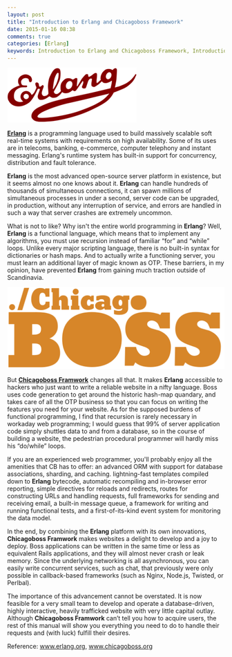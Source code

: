 ```yaml
---
layout: post
title: "Introduction to Erlang and Chicagoboss Framework"
date: 2015-01-16 08:38
comments: true
categories: [Erlang]
keywords: Introduction to Erlang and Chicagoboss Framework, Introduction to Erlang, Introduction to Chicagoboss Framework, Erlang, Chicagoboss Framework
---
```


<p>
  <img src="/images/logo_erlang.png" alt="Introduction to Erlang and Chicagoboss Framework" />
</p>

<p>
  <strong><a href="http://www.erlang.org/" target="_blank">Erlang</a></strong> is a programming language used to build massively scalable soft real-time systems with requirements on high availability. Some of its uses are in telecoms, banking, e-commerce, computer telephony and instant messaging. Erlang's runtime system has built-in support for concurrency, distribution and fault tolerance.
</p>

<p>
  <strong>Erlang</strong> is the most advanced open-source server platform in existence, but it seems almost no one knows about it. <strong>Erlang</strong> can handle hundreds of thousands of simultaneous connections, it can spawn millions of simultaneous processes in under a second, server code can be upgraded, in production, without any interruption of service, and errors are handled in such a way that server crashes are extremely uncommon.
</p>

<p>
  What is not to like? Why isn't the entire world programming in <strong>Erlang</strong>? Well, <strong>Erlang</strong> is a functional language, which means that to implement any algorithms, you must use recursion instead of familiar “for” and “while” loops. Unlike every major scripting language, there is no built-in syntax for dictionaries or hash maps. And to actually write a functioning server, you must learn an additional layer of magic known as OTP. These barriers, in my opinion, have prevented <strong>Erlang</strong> from gaining much traction outside of Scandinavia.
</p>

<p>
  <img src="/images/logo_chicagoboss.svg" alt="Introduction to Erlang and Chicagoboss Framework" />
</p>

<p>
  But <strong><a href="http://www.chicagoboss.org/" target="_blank">Chicagoboss Framwork</a></strong> changes all that. It makes <strong>Erlang</strong> accessible to hackers
  who just want to write a reliable website in a nifty language. Boss uses code generation to get around the historic hash-map quandary, and takes care of all the OTP business so that you can focus on writing the features you need for your website. As for the supposed burdens of functional programming, I find that recursion is rarely necessary in workaday web programming; I would guess that 99% of server application code simply shuttles data to and from a database, so in the course of building a website, the pedestrian procedural programmer will hardly miss his “do/while” loops.
</p>

<p>
  If you are an experienced web programmer, you'll probably enjoy all the
  amenities that CB has to offer: an advanced ORM with support for database associations, sharding, and caching. lightning-fast templates compiled down to <strong>Erlang</strong> bytecode, automatic recompiling and in-browser error reporting, simple directives for reloads and redirects, routes for constructing URLs and handling requests, full frameworks for sending and receiving email, a built-in message queue, a framework for writing and running functional tests, and a first-of-its-kind event system for monitoring the data model.
</p>

<p>
  In the end, by combining the <strong>Erlang</strong> platform with its own innovations,
  <strong>Chicagoboss Framwork</strong> makes websites a delight to develop and a joy to deploy. Boss applications can be written in the same time or less as equivalent Rails applications, and they will almost never crash or leak memory. Since the underlying networking is all asynchronous, you can easily write concurrent services, such as chat, that previously were only possible in callback-based frameworks (such as Nginx, Node.js, Twisted, or Perlbal).
</p>

<p>
  The importance of this advancement cannot be overstated. It is now feasible for a very small team to develop and operate a database-driven, highly interactive, heavily trafficked website with very little capital outlay. Although <strong>Chicagoboss Framwork</strong> can’t tell you how to acquire users, the rest of this manual will show you everything you need to do to handle their requests and (with luck) fulfill their desires.
</p>

<p>
  Reference: <a href="http://www.erlang.org/" target="_blank">www.erlang.org</a>, <a href="http://www.chicagoboss.org/" target="_blank">www.chicagoboss.org</a>
</p>
